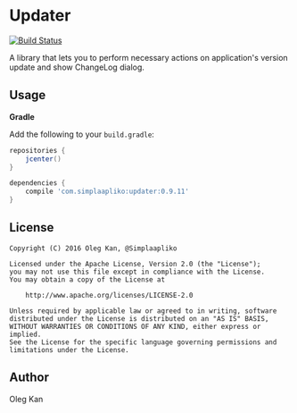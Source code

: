 # Updater
[![Build Status](https://travis-ci.org/simplaapliko/Updater.svg)](https://travis-ci.org/simplaapliko/Updater)

A library that lets you to perform necessary actions on application's version update and show ChangeLog dialog.

## Usage

**Gradle**

Add the following to your `build.gradle`:
```gradle
repositories {
    jcenter()
}

dependencies {
    compile 'com.simplaapliko:updater:0.9.11'
}
```

## License

    Copyright (C) 2016 Oleg Kan, @Simplaapliko
    
    Licensed under the Apache License, Version 2.0 (the "License");
    you may not use this file except in compliance with the License.
    You may obtain a copy of the License at 
    
        http://www.apache.org/licenses/LICENSE-2.0
    
    Unless required by applicable law or agreed to in writing, software 
    distributed under the License is distributed on an "AS IS" BASIS,
    WITHOUT WARRANTIES OR CONDITIONS OF ANY KIND, either express or implied.
    See the License for the specific language governing permissions and 
    limitations under the License.

## Author

Oleg Kan
